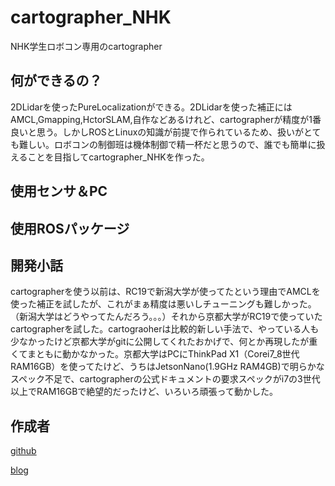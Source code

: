 cartographer_NHK
====

NHK学生ロボコン専用のcartographer

## 何ができるの？

2DLidarを使ったPureLocalizationができる。2DLidarを使った補正にはAMCL,Gmapping,HctorSLAM,自作などあるけれど、cartographerが精度が1番良いと思う。しかしROSとLinuxの知識が前提で作られているため、扱いがとても難しい。ロボコンの制御班は機体制御で精一杯だと思うので、誰でも簡単に扱えることを目指してcartographer_NHKを作った。

## 使用センサ＆PC

## 使用ROSパッケージ

## 開発小話

cartographerを使う以前は、RC19で新潟大学が使ってたという理由でAMCLを使った補正を試したが、これがまぁ精度は悪いしチューニングも難しかった。（新潟大学はどうやってたんだろう。。。）それから京都大学がRC19で使っていたcartographerを試した。cartograoherは比較的新しい手法で、やっている人も少なかったけど京都大学がgitに公開してくれたおかげで、何とか再現したが重くてまともに動かなかった。京都大学はPCにThinkPad X1（Corei7_8世代 RAM16GB）を使ってたけど、うちはJetsonNano(1.9GHz RAM4GB)で明らかなスペック不足で、cartographerの公式ドキュメントの要求スペックがi7の3世代以上でRAM16GBで絶望的だったけど、いろいろ頑張って動かした。

## 作成者

[github](https://github.com/44rereren)

[blog](https://rerereren.hatenablog.com/)
